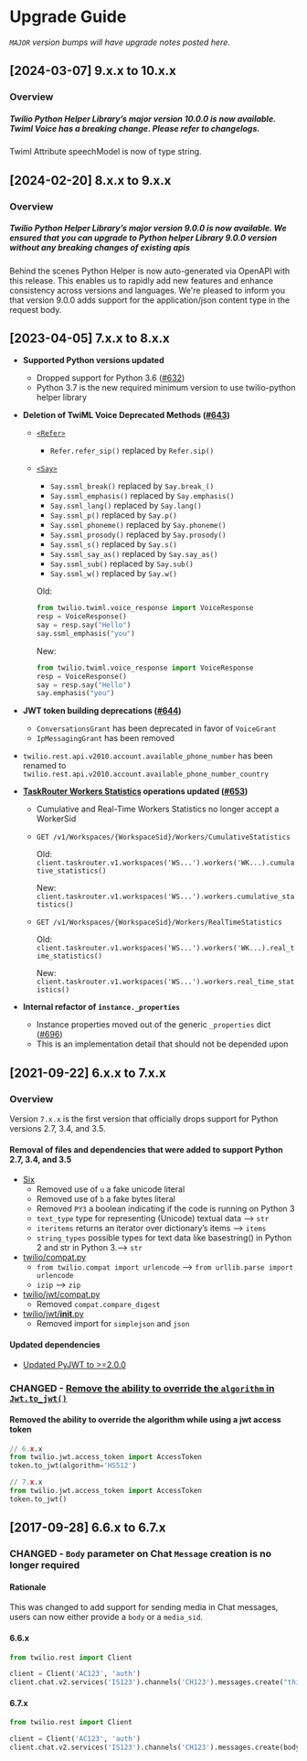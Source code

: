 # Upgrade Guide

_`MAJOR` version bumps will have upgrade notes
posted here._

## [2024-03-07] 9.x.x to 10.x.x
### Overview

##### Twilio Python Helper Library’s major version 10.0.0 is now available. Twiml Voice has a breaking change. Please refer to changelogs.

Twiml Attribute speechModel is now of type string.

## [2024-02-20] 8.x.x to 9.x.x
### Overview

##### Twilio Python Helper Library’s major version 9.0.0 is now available. We ensured that you can upgrade to Python helper Library 9.0.0 version without any breaking changes of existing apis

Behind the scenes Python Helper is now auto-generated via OpenAPI with this release. This enables us to rapidly add new features and enhance consistency across versions and languages.
We're pleased to inform you that version 9.0.0 adds support for the application/json content type in the request body.


## [2023-04-05] 7.x.x to 8.x.x

- **Supported Python versions updated**
  - Dropped support for Python 3.6 ([#632](https://github.com/twilio/twilio-python/pull/632))
  - Python 3.7 is the new required minimum version to use twilio-python helper library
- **Deletion of TwiML Voice Deprecated Methods ([#643](https://github.com/twilio/twilio-python/pull/643))**

  - [`<Refer>`](https://www.twilio.com/docs/voice/twiml/refer)
    - `Refer.refer_sip()` replaced by `Refer.sip()`
  - [`<Say>`](https://www.twilio.com/docs/voice/twiml/say/text-speech#generating-ssml-via-helper-libraries)

    - `Say.ssml_break()` replaced by `Say.break_()`
    - `Say.ssml_emphasis()` replaced by `Say.emphasis()`
    - `Say.ssml_lang()` replaced by `Say.lang()`
    - `Say.ssml_p()` replaced by `Say.p()`
    - `Say.ssml_phoneme()` replaced by `Say.phoneme()`
    - `Say.ssml_prosody()` replaced by `Say.prosody()`
    - `Say.ssml_s()` replaced by `Say.s()`
    - `Say.ssml_say_as()` replaced by `Say.say_as()`
    - `Say.ssml_sub()` replaced by `Say.sub()`
    - `Say.ssml_w()` replaced by `Say.w()`

    Old:

    ```python
    from twilio.twiml.voice_response import VoiceResponse
    resp = VoiceResponse()
    say = resp.say("Hello")
    say.ssml_emphasis("you")
    ```

    New:

    ```python
    from twilio.twiml.voice_response import VoiceResponse
    resp = VoiceResponse()
    say = resp.say("Hello")
    say.emphasis("you")
    ```

- **JWT token building deprecations ([#644](https://github.com/twilio/twilio-python/pull/644))**
  - `ConversationsGrant` has been deprecated in favor of `VoiceGrant`
  - `IpMessagingGrant` has been removed
- `twilio.rest.api.v2010.account.available_phone_number` has been renamed to `twilio.rest.api.v2010.account.available_phone_number_country`
- **[TaskRouter Workers Statistics](https://www.twilio.com/docs/taskrouter/api/worker/statistics) operations updated ([#653](https://github.com/twilio/twilio-python/pull/653))**

  - Cumulative and Real-Time Workers Statistics no longer accept a WorkerSid
  - `GET /v1/Workspaces/{WorkspaceSid}/Workers/CumulativeStatistics`

    Old: `client.taskrouter.v1.workspaces('WS...').workers('WK...).cumulative_statistics()`

    New: `client.taskrouter.v1.workspaces('WS...').workers.cumulative_statistics()`

  - `GET /v1/Workspaces/{WorkspaceSid}/Workers/RealTimeStatistics`

    Old: `client.taskrouter.v1.workspaces('WS...').workers('WK...).real_time_statistics()`

    New: `client.taskrouter.v1.workspaces('WS...').workers.real_time_statistics()`

- **Internal refactor of `instance._properties`**
  - Instance properties moved out of the generic `_properties` dict ([#696](https://github.com/twilio/twilio-python/pull/696))
  - This is an implementation detail that should not be depended upon

## [2021-09-22] 6.x.x to 7.x.x

### Overview

Version `7.x.x` is the first version that officially drops support for Python versions 2.7, 3.4, and 3.5.

#### Removal of files and dependencies that were added to support Python 2.7, 3.4, and 3.5

- [Six](https://github.com/twilio/twilio-python/pull/560/files#diff-4d7c51b1efe9043e44439a949dfd92e5827321b34082903477fd04876edb7552L4)
  - Removed use of `u` a fake unicode literal
  - Removed use of `b` a fake bytes literal
  - Removed `PY3` a boolean indicating if the code is running on Python 3
  - `text_type` type for representing (Unicode) textual data --> `str`
  - `iteritems` returns an iterator over dictionary’s items --> `items`
  - `string_types` possible types for text data like basestring() in Python 2 and str in Python 3.--> `str`
- [twilio/compat.py](https://github.com/twilio/twilio-python/pull/560/files?file-filters%5B%5D=.md&file-filters%5B%5D=.py&file-filters%5B%5D=.toml&file-filters%5B%5D=.txt&file-filters%5B%5D=.yml&file-filters%5B%5D=No+extension#diff-e327449701a8717c94e1a084cdfc7dbf334c634cddf3867058b8f991d2de52c1L1)
  - `from twilio.compat import urlencode` --> `from urllib.parse import urlencode`
  - `izip` --> `zip`
- [twilio/jwt/compat.py](https://github.com/twilio/twilio-python/pull/560/files?file-filters%5B%5D=.md&file-filters%5B%5D=.py&file-filters%5B%5D=.toml&file-filters%5B%5D=.txt&file-filters%5B%5D=.yml&file-filters%5B%5D=No+extension#diff-03276a6bdd4ecdf37ab6bedf60032dd05f640e1b470e4353badc787d80ba73d5L1)
  - Removed `compat.compare_digest`
- [twilio/jwt/**init**.py](https://github.com/twilio/twilio-python/pull/560/files?file-filters%5B%5D=.ini&file-filters%5B%5D=.py&file-filters%5B%5D=.yml#diff-9152dd65476e69cc34a307781d5cef195070f48da5670ed0934fd34a9ac91150L12-L16)
  - Removed import for `simplejson` and `json`

#### Updated dependencies

- [Updated PyJWT to >=2.0.0](https://github.com/twilio/twilio-python/pull/560/files#diff-4d7c51b1efe9043e44439a949dfd92e5827321b34082903477fd04876edb7552L6)

### CHANGED - [Remove the ability to override the `algorithm` in `Jwt.to_jwt()`](https://github.com/twilio/twilio-python/pull/560/commits/dab158f429015e0894217d6503f55b517c27c474)

#### Removed the ability to override the algorithm while using a jwt access token

```python
// 6.x.x
from twilio.jwt.access_token import AccessToken
token.to_jwt(algorithm='HS512')
```

```python
// 7.x.x
from twilio.jwt.access_token import AccessToken
token.to_jwt()
```

## [2017-09-28] 6.6.x to 6.7.x

### CHANGED - `Body` parameter on Chat `Message` creation is no longer required

#### Rationale

This was changed to add support for sending media in Chat messages, users can now either provide a `body` or a `media_sid`.

#### 6.6.x

```python
from twilio.rest import Client

client = Client('AC123', 'auth')
client.chat.v2.services('IS123').channels('CH123').messages.create("this is the body")
```

#### 6.7.x

```python
from twilio.rest import Client

client = Client('AC123', 'auth')
client.chat.v2.services('IS123').channels('CH123').messages.create(body="this is the body")
```
